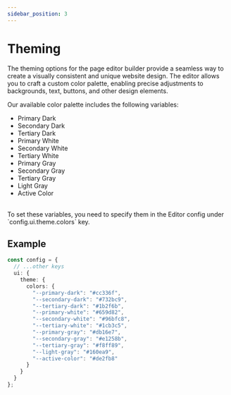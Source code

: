 ```yaml
---
sidebar_position: 3
---
```

# Theming

The theming options for the page editor builder provide a seamless way to create a visually consistent and unique website design. The editor allows you to craft a custom color palette, enabling precise adjustments to backgrounds, text, buttons, and other design elements. <br/>

Our available color palette includes the following variables:
- Primary Dark
- Secondary Dark
- Tertiary Dark
- Primary White
- Secondary White
- Tertiary White
- Primary Gray
- Secondary Gray
- Tertiary Gray
- Light Gray
- Active Color

<br/>
To set these variables, you need to specify them in the Editor config under `config.ui.theme.colors` key.

## Example

```ts
const config = {
  // ...other keys
  ui: {
    theme: {
      colors: {
        "--primary-dark": "#cc336f",
        "--secondary-dark": "#732bc9",
        "--tertiary-dark": "#1b2f6b",
        "--primary-white": "#659d82",
        "--secondary-white": "#96bfc8",
        "--tertiary-white": "#1cb3c5",
        "--primary-gray": "#db16e7",
        "--secondary-gray": "#e1258b",
        "--tertiary-gray": "#f8ff89",
        "--light-gray": "#160ea9",
        "--active-color": "#de2fb8"
      }
    }
  }
};
```
